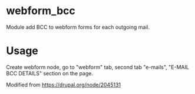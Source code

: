 webform_bcc
===========

Module add BCC to webform forms for each outgoing mail.


Usage
=====

Create webform node, go to "webform" tab, second tab "e-mails",
"E-MAIL BCC DETAILS" section on the page.

Modified from 
https://drupal.org/node/2045131
